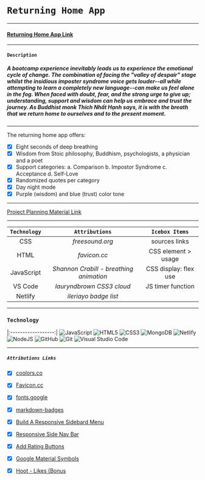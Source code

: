 # `Returning Home App`
***


#### [Returning Home App Link](https://returning-home-app.netlify.app)
---
#### `Description`
##### A bootcamp experience inevitably leads us to experience the emotional cycle of change. The combination of facing the "valley of despair" stage whilst the insidious imposter syndrome voice gets louder--all while attempting to learn a completely new language--can make us feel alone in the fog. When faced with doubt, fear, and the strong urge to give up; understanding, support and wisdom can help us embrace and trust the journey. As Buddhist monk Thích Nhất Hạnh says, it is with the breath that we return home to ourselves and to the present moment. 
---
The returning home app offers:

- [x] Eight seconds of deep breathing 
- [x] Wisdom from Stoic philosophy, Buddhism, psychologists, a physician and a poet 
- [x] Support categories: a. Comparison b. Impostor Syndrome c. Acceptance d. Self-Love
- [x] Randomized quotes per category
- [x] Day night mode
- [x] Purple (wisdom) and blue (trust) color tone 
---
[Project Planning Material Link](https://docs.google.com/document/d/1xvFRDjoEiwNqBVws82SyiS03iw69sdkwwq9PnPkq3C4/edit)

---


|   `Technology`     | `Attributions`|    `Icebox Items`          |
|:------------------:|:-------------:|:--------------------------:|
| CSS       |*freesound.org*| sources links|
| HTML               |*favicon.cc*   | CSS element > usage        |
| JavaScript                |*Shannon Crabill - breathing animation*    | CSS display: flex use|
| VS Code                   |*lauryndbrown CSS3 cloud*              |  JS timer function          |
| Netlify                    | *ileriayo badge list*
***
 ### `Technology` 
|:------------------:|
![JavaScript](https://img.shields.io/badge/javascript-%23323330.svg?style=for-the-badge&logo=javascript&logoColor=%23F7DF1E)
![HTML5](https://img.shields.io/badge/html5-%23E34F26.svg?style=for-the-badge&logo=html5&logoColor=white)
![CSS3](https://img.shields.io/badge/css3-%231572B6.svg?style=for-the-badge&logo=css3&logoColor=white)
![MongoDB](https://img.shields.io/badge/MongoDB-%234ea94b.svg?style=for-the-badge&logo=mongodb&logoColor=white)
![Netlify](https://img.shields.io/badge/netlify-%23000000.svg?style=for-the-badge&logo=netlify&logoColor=#00C7B7)
![NodeJS](https://img.shields.io/badge/node.js-6DA55F?style=for-the-badge&logo=node.js&logoColor=white)
![GitHub](https://img.shields.io/badge/github-%23121011.svg?style=for-the-badge&logo=github&logoColor=white)
![Git](https://img.shields.io/badge/git-%23F05033.svg?style=for-the-badge&logo=git&logoColor=white)
![Visual Studio Code](https://img.shields.io/badge/Visual%20Studio%20Code-0078d7.svg?style=for-the-badge&logo=visual-studio-code&logoColor=white)
***

##### `Attributions Links`

- [x] [coolors.co](https://coolors.co/gradients) <br />

- [x] [Favicon.cc](https://www.favicon.cc/) <br />
- [x] [fonts.google](https://fonts.google.com/specimen/Dancing+Script) <br />

- [x] [markdown-badges](https://github.com/Ileriayo/markdown-badges) <br />

- [x] [Build A Responsive Sidebard Menu](https://www.youtube.com/watch?v=uy1tgKOnPB0&t=646s) <br />
- [x] [Responsive Side Nav Bar](https://www.youtube.com/watch?v=puOJox9p_YE&t=399s) <br />
- [x] [Add Rating Buttons](https://youtu.be/20tJJAI6_oA?si=FHY0veTFNTHkk9Ys) <br />
- [x] [Google Material Symbols](https://fonts.google.com/icons) <br />
- [x] [Hoot - Likes (Bonus](https://youtu.be/URaAMXYDc2U?si=Gtje_x21Y7D8V8Cp)